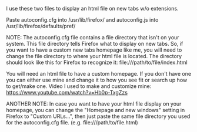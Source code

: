 I use these two files to display an html file on new tabs w/o extensions.

Paste autoconfig.cfg into /usr/lib/firefox/ and autoconfig.js into /usr/lib/firefox/defaults/pref/

NOTE:
The autoconfig.cfg file contains a file directory that isn't on your system. This file directory tells Firefox what to display on new tabs.
So, if you want to have a custom new tabs homepage like me, you will need to change the file directory to where your html file is located.
The directory should look like this for Firefox to recognize it: file:///path/to/file/index.html

You will need an html file to have a custom homepage. If you don't have one you can either use mine and change it to how you see fit or search up how to get/make one.
Video I used to make and customize mine: https://www.youtube.com/watch?v=Hb0p-TxgZzs

ANOTHER NOTE:
In case you want to have your html file display on your homepage, you can change the "Homepage and new windows" setting in Firefox to "Custom URLs...", then just paste the same file directory you used for the autoconfig.cfg file. (e.g. file:///path/to/file.html)

